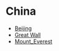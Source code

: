 # China
 - [Beijing](./Beijing.md)
 - [Great Wall](./Great_Wall.md)
 - [Mount_Everest](./Mount_Everest.md)